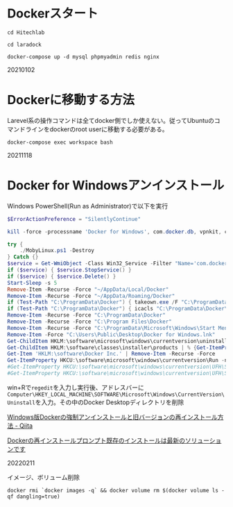 # Dockerスタート

`cd Hitechlab`

`cd laradock`

`docker-compose up -d mysql phpmyadmin redis nginx`

20210102

# Dockerに移動する方法

Larevel系の操作コマンドは全てdocker側でしか使えない。従ってUbuntuのコマンドラインをdockerのroot userに移動する必要がある。

`docker-compose exec workspace bash`

20211118

# Docker for Windowsアンインストール

Windows PowerShell(Run as Administrator)で以下を実行
```powershell
$ErrorActionPreference = "SilentlyContinue"

kill -force -processname 'Docker for Windows', com.docker.db, vpnkit, com.docker.proxy, com.docker.9pdb, moby-diag-dl, dockerd

try {
    ./MobyLinux.ps1 -Destroy
} Catch {}
$service = Get-WmiObject -Class Win32_Service -Filter "Name='com.docker.service'"
if ($service) { $service.StopService() }
if ($service) { $service.Delete() }
Start-Sleep -s 5
Remove-Item -Recurse -Force "~/AppData/Local/Docker"
Remove-Item -Recurse -Force "~/AppData/Roaming/Docker"
if (Test-Path "C:\ProgramData\Docker") { takeown.exe /F "C:\ProgramData\Docker" /R /A /D Y }
if (Test-Path "C:\ProgramData\Docker") { icacls "C:\ProgramData\Docker\" /T /C /grant Administrators:F }
Remove-Item -Recurse -Force "C:\ProgramData\Docker"
Remove-Item -Recurse -Force "C:\Program Files\Docker"
Remove-Item -Recurse -Force "C:\ProgramData\Microsoft\Windows\Start Menu\Programs\Docker"
Remove-Item -Force "C:\Users\Public\Desktop\Docker for Windows.lnk"
Get-ChildItem HKLM:\software\microsoft\windows\currentversion\uninstall | % {Get-ItemProperty $_.PSPath}  | ? { $_.DisplayName -eq "Docker" } | Remove-Item -Recurse -Force
Get-ChildItem HKLM:\software\classes\installer\products | % {Get-ItemProperty $_.pspath} | ? { $_.ProductName -eq "Docker" } | Remove-Item -Recurse -Force
Get-Item 'HKLM:\software\Docker Inc.' | Remove-Item -Recurse -Force
Get-ItemProperty HKCU:\software\microsoft\windows\currentversion\Run -name "Docker for Windows" | Remove-Item -Recurse -Force
#Get-ItemProperty HKCU:\software\microsoft\windows\currentversion\UFH\SHC | ForEach-Object {Get-ItemProperty $_.PSPath} | Where-Object { $_.ToString().Contains("Docker for Windows.exe") } | Remove-Item -Recurse -Force $_.PSPath
#Get-ItemProperty HKCU:\software\microsoft\windows\currentversion\UFH\SHC | Where-Object { $(Get-ItemPropertyValue $_) -Contains "Docker" }
```
win+Rで`regedit`を入力し実行後、アドレスバーに`Computer\HKEY_LOCAL_MACHINE\SOFTWARE\Microsoft\Windows\CurrentVersion\Uninstall`を入力。その中のDocker Desktopディレクトリを削除

[Windows版Dockerの強制アンインストールと旧バージョンの再インストール方法 - Qiita](https://qiita.com/comefigo/items/957a5d555e9305add353)

[Dockerの再インストールプロンプト既存のインストールは最新のソリューションです](https://blog.csdn.net/qq_35445306/article/details/106242761)

20220211

イメージ、ボリューム削除
```
docker rmi `docker images -q` && docker volume rm $(docker volume ls -qf dangling=true)
```